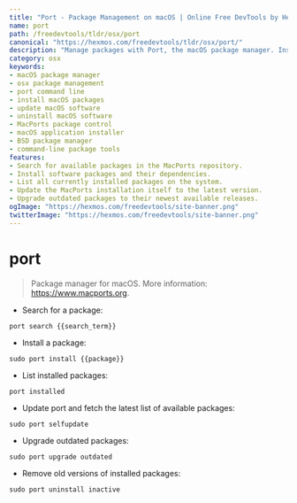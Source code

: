 ```yaml
---
title: "Port - Package Management on macOS | Online Free DevTools by Hexmos"
name: port
path: /freedevtools/tldr/osx/port
canonical: "https://hexmos.com/freedevtools/tldr/osx/port/"
description: "Manage packages with Port, the macOS package manager. Install, update, and uninstall software from the command line. Free online tool, no registration required."
category: osx
keywords:
- macOS package manager
- osx package management
- port command line
- install macOS packages
- update macOS software
- uninstall macOS software
- MacPorts package control
- macOS application installer
- BSD package manager
- command-line package tools
features:
- Search for available packages in the MacPorts repository.
- Install software packages and their dependencies.
- List all currently installed packages on the system.
- Update the MacPorts installation itself to the latest version.
- Upgrade outdated packages to their newest available releases.
ogImage: "https://hexmos.com/freedevtools/site-banner.png"
twitterImage: "https://hexmos.com/freedevtools/site-banner.png"
---
```


# port

> Package manager for macOS.
> More information: <https://www.macports.org>.

- Search for a package:

`port search {{search_term}}`

- Install a package:

`sudo port install {{package}}`

- List installed packages:

`port installed`

- Update port and fetch the latest list of available packages:

`sudo port selfupdate`

- Upgrade outdated packages:

`sudo port upgrade outdated`

- Remove old versions of installed packages:

`sudo port uninstall inactive`
